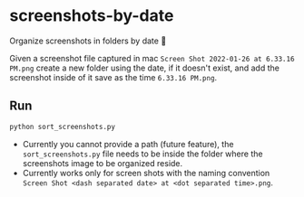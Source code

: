 # screenshots-by-date
Organize screenshots in folders by date 

Given a screenshot file captured in mac `Screen Shot 2022-01-26 at 6.33.16 PM.png` create a new folder using the date, if it doesn't exist, and add the screenshot inside of it save as the time `6.33.16 PM.png`.

## Run

```bash
python sort_screenshots.py
```
- Currently you cannot provide a path (future feature), the `sort_screenshots.py` file needs to be inside the folder where the screenshots image to be organized reside. 
- Currently works only for screen shots with the naming convention `Screen Shot <dash separated date> at <dot separated time>.png`.
